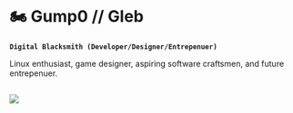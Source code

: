 # 🏍️ Gump0 // Gleb

**`Digital Blacksmith (Developer/Designer/Entrepenuer)`**

Linux enthusiast, game designer, aspiring software craftsmen, and future entrepenuer.

![](https://tenor.com/view/lain-computer-gif-20283313)
---

<!---
Gump0/Gump0 is a ✨ special ✨ repository because its `README.md` (this file) appears on your GitHub profile.
You can click the Preview link to take a look at your changes.
--->
